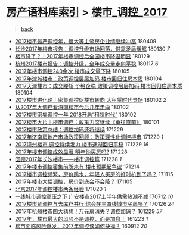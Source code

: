 [房产语料库索引](../../README.md)  > [楼市_调控_2017](楼市_调控_2017.md)
====
> [back](../README.md)

- [2017楼市最严调控年，恒大等主流房企业绩继续冲高](http://jkwz.applinzi.com/ittc/7090031468195873802.html#2017%E6%A5%BC%E5%B8%82%E6%9C%80%E4%B8%A5%E8%B0%83%E6%8E%A7%E5%B9%B4%EF%BC%8C%E6%81%92%E5%A4%A7%E7%AD%89%E4%B8%BB%E6%B5%81%E6%88%BF%E4%BC%81%E4%B8%9A%E7%BB%A9%E7%BB%A7%E7%BB%AD%E5%86%B2%E9%AB%98) 180409  
- [长沙2017年楼市报告：调控升级市场回落，供需矛盾缓解](http://jkwz.applinzi.com/ittc/7064303616389547015.html#%E9%95%BF%E6%B2%992017%E5%B9%B4%E6%A5%BC%E5%B8%82%E6%8A%A5%E5%91%8A%EF%BC%9A%E8%B0%83%E6%8E%A7%E5%8D%87%E7%BA%A7%E5%B8%82%E5%9C%BA%E5%9B%9E%E8%90%BD%EF%BC%8C%E4%BE%9B%E9%9C%80%E7%9F%9B%E7%9B%BE%E7%BC%93%E8%A7%A3) 180130 *7* 
- [楼市降了？！2017年楼市调控后全国楼市降温明显](http://jkwz.applinzi.com/ittc/7064027605802419207.html#%E6%A5%BC%E5%B8%82%E9%99%8D%E4%BA%86%EF%BC%9F%EF%BC%812017%E5%B9%B4%E6%A5%BC%E5%B8%82%E8%B0%83%E6%8E%A7%E5%90%8E%E5%85%A8%E5%9B%BD%E6%A5%BC%E5%B8%82%E9%99%8D%E6%B8%A9%E6%98%8E%E6%98%BE) 180129  
- [杭州2017楼市报告：调控升级，全年成交量走向平稳](http://jkwz.applinzi.com/ittc/7059507381136786448.html#%E6%9D%AD%E5%B7%9E2017%E6%A5%BC%E5%B8%82%E6%8A%A5%E5%91%8A%EF%BC%9A%E8%B0%83%E6%8E%A7%E5%8D%87%E7%BA%A7%EF%BC%8C%E5%85%A8%E5%B9%B4%E6%88%90%E4%BA%A4%E9%87%8F%E8%B5%B0%E5%90%91%E5%B9%B3%E7%A8%B3) 180117 *6* 
- [2017年楼市调控240余次 楼市成交量下降](http://jkwz.applinzi.com/ittc/7054971814319490065.html#2017%E5%B9%B4%E6%A5%BC%E5%B8%82%E8%B0%83%E6%8E%A7240%E4%BD%99%E6%AC%A1+%E6%A5%BC%E5%B8%82%E6%88%90%E4%BA%A4%E9%87%8F%E4%B8%8B%E9%99%8D) 180105  
- [2017年津城楼市：政策调控层层加码 楼市回归住房本质](http://jkwz.applinzi.com/ittc/7054691782518899718.html#2017%E5%B9%B4%E6%B4%A5%E5%9F%8E%E6%A5%BC%E5%B8%82%EF%BC%9A%E6%94%BF%E7%AD%96%E8%B0%83%E6%8E%A7%E5%B1%82%E5%B1%82%E5%8A%A0%E7%A0%81+%E6%A5%BC%E5%B8%82%E5%9B%9E%E5%BD%92%E4%BD%8F%E6%88%BF%E6%9C%AC%E8%B4%A8) 180104  
- [2017天津楼市：成交腰斩 价格企稳 政策调控层层加码 楼市回归住房本质](http://jkwz.applinzi.com/ittc/7054623854666712070.html#2017%E5%A4%A9%E6%B4%A5%E6%A5%BC%E5%B8%82%EF%BC%9A%E6%88%90%E4%BA%A4%E8%85%B0%E6%96%A9+%E4%BB%B7%E6%A0%BC%E4%BC%81%E7%A8%B3+%E6%94%BF%E7%AD%96%E8%B0%83%E6%8E%A7%E5%B1%82%E5%B1%82%E5%8A%A0%E7%A0%81+%E6%A5%BC%E5%B8%82%E5%9B%9E%E5%BD%92%E4%BD%8F%E6%88%BF%E6%9C%AC%E8%B4%A8) 180104  
- [2017楼市进化论｜密集调控促楼市转向 大租赁时代登场](http://jkwz.applinzi.com/ittc/7054051693786825735.html#2017%E6%A5%BC%E5%B8%82%E8%BF%9B%E5%8C%96%E8%AE%BA%EF%BD%9C%E5%AF%86%E9%9B%86%E8%B0%83%E6%8E%A7%E4%BF%83%E6%A5%BC%E5%B8%82%E8%BD%AC%E5%90%91+%E5%A4%A7%E7%A7%9F%E8%B5%81%E6%97%B6%E4%BB%A3%E7%99%BB%E5%9C%BA) 180102 *2* 
- [从2017年大调控看海南楼市今后几年走向](http://jkwz.applinzi.com/ittc/7053997019255800838.html#%E4%BB%8E2017%E5%B9%B4%E5%A4%A7%E8%B0%83%E6%8E%A7%E7%9C%8B%E6%B5%B7%E5%8D%97%E6%A5%BC%E5%B8%82%E4%BB%8A%E5%90%8E%E5%87%A0%E5%B9%B4%E8%B5%B0%E5%90%91) 180102  
- [2017楼市密集调控一年 2018开启“租赁时代”](http://jkwz.applinzi.com/ittc/7053906622668080139.html#2017%E6%A5%BC%E5%B8%82%E5%AF%86%E9%9B%86%E8%B0%83%E6%8E%A7%E4%B8%80%E5%B9%B4+2018%E5%BC%80%E5%90%AF%E2%80%9C%E7%A7%9F%E8%B5%81%E6%97%B6%E4%BB%A3%E2%80%9D) 180102  
- [2017楼市大片｜楼市调控：政策力度继续《勇往直前》](http://jkwz.applinzi.com/ittc/7053464194039415824.html#2017%E6%A5%BC%E5%B8%82%E5%A4%A7%E7%89%87%EF%BD%9C%E6%A5%BC%E5%B8%82%E8%B0%83%E6%8E%A7%EF%BC%9A%E6%94%BF%E7%AD%96%E5%8A%9B%E5%BA%A6%E7%BB%A7%E7%BB%AD%E3%80%8A%E5%8B%87%E5%BE%80%E7%9B%B4%E5%89%8D%E3%80%8B) 180101  
- [2017楼市政策总结：调控加码还将继续](http://jkwz.applinzi.com/ittc/7052497776754033681.html#2017%E6%A5%BC%E5%B8%82%E6%94%BF%E7%AD%96%E6%80%BB%E7%BB%93%EF%BC%9A%E8%B0%83%E6%8E%A7%E5%8A%A0%E7%A0%81%E8%BF%98%E5%B0%86%E7%BB%A7%E7%BB%AD) 171229  
- [2017年济南房地产市场政策回顾：政策理性化调控楼市](http://jkwz.applinzi.com/ittc/7052430226976408593.html#2017%E5%B9%B4%E6%B5%8E%E5%8D%97%E6%88%BF%E5%9C%B0%E4%BA%A7%E5%B8%82%E5%9C%BA%E6%94%BF%E7%AD%96%E5%9B%9E%E9%A1%BE%EF%BC%9A%E6%94%BF%E7%AD%96%E7%90%86%E6%80%A7%E5%8C%96%E8%B0%83%E6%8E%A7%E6%A5%BC%E5%B8%82) 171229 *1* 
- [2017漳州楼市 调控持续发力 楼市逐渐回归平稳](http://jkwz.applinzi.com/ittc/7052282351483094033.html#2017%E6%BC%B3%E5%B7%9E%E6%A5%BC%E5%B8%82+%E8%B0%83%E6%8E%A7%E6%8C%81%E7%BB%AD%E5%8F%91%E5%8A%9B+%E6%A5%BC%E5%B8%82%E9%80%90%E6%B8%90%E5%9B%9E%E5%BD%92%E5%B9%B3%E7%A8%B3) 171229 *16* 
- [2017年楼市调控成效显著 明年你买房吗?](http://jkwz.applinzi.com/ittc/7052096626967970833.html#2017%E5%B9%B4%E6%A5%BC%E5%B8%82%E8%B0%83%E6%8E%A7%E6%88%90%E6%95%88%E6%98%BE%E8%91%97+%E6%98%8E%E5%B9%B4%E4%BD%A0%E4%B9%B0%E6%88%BF%E5%90%97%3F) 171228  
- [回顾2017年长沙楼市——楼市调控篇](http://jkwz.applinzi.com/ittc/7052095897456870417.html#%E5%9B%9E%E9%A1%BE2017%E5%B9%B4%E9%95%BF%E6%B2%99%E6%A5%BC%E5%B8%82%E2%80%94%E2%80%94%E6%A5%BC%E5%B8%82%E8%B0%83%E6%8E%A7%E7%AF%87) 171228 *1* 
- [2017年楼市调控密集前所未有 楼市预期起争议](http://jkwz.applinzi.com/ittc/7046917201834017808.html#2017%E5%B9%B4%E6%A5%BC%E5%B8%82%E8%B0%83%E6%8E%A7%E5%AF%86%E9%9B%86%E5%89%8D%E6%89%80%E6%9C%AA%E6%9C%89+%E6%A5%BC%E5%B8%82%E9%A2%84%E6%9C%9F%E8%B5%B7%E4%BA%89%E8%AE%AE) 171214  
- [2017楼市调控频繁，房价跳水，年轻人买房的好时机到了吗？](http://jkwz.applinzi.com/ittc/7036118870933390352.html#2017%E6%A5%BC%E5%B8%82%E8%B0%83%E6%8E%A7%E9%A2%91%E7%B9%81%EF%BC%8C%E6%88%BF%E4%BB%B7%E8%B7%B3%E6%B0%B4%EF%BC%8C%E5%B9%B4%E8%BD%BB%E4%BA%BA%E4%B9%B0%E6%88%BF%E7%9A%84%E5%A5%BD%E6%97%B6%E6%9C%BA%E5%88%B0%E4%BA%86%E5%90%97%EF%BC%9F) 171115  
- [2017年楼市大幅调控，房价到底会不会降？](http://jkwz.applinzi.com/ittc/7032457540762338320.html#2017%E5%B9%B4%E6%A5%BC%E5%B8%82%E5%A4%A7%E5%B9%85%E8%B0%83%E6%8E%A7%EF%BC%8C%E6%88%BF%E4%BB%B7%E5%88%B0%E5%BA%95%E4%BC%9A%E4%B8%8D%E4%BC%9A%E9%99%8D%EF%BC%9F) 171105  
- [北京2017年调控楼市两条经验](http://jkwz.applinzi.com/ittc/7026530032091137041.html#%E5%8C%97%E4%BA%AC2017%E5%B9%B4%E8%B0%83%E6%8E%A7%E6%A5%BC%E5%B8%82%E4%B8%A4%E6%9D%A1%E7%BB%8F%E9%AA%8C) 171020 *1* 
- [一线城市调控高压之下 广安楼市2017上半年供需热潮不减](http://jkwz.applinzi.com/ittc/6989453983000036368.html#%E4%B8%80%E7%BA%BF%E5%9F%8E%E5%B8%82%E8%B0%83%E6%8E%A7%E9%AB%98%E5%8E%8B%E4%B9%8B%E4%B8%8B+%E5%B9%BF%E5%AE%89%E6%A5%BC%E5%B8%822017%E4%B8%8A%E5%8D%8A%E5%B9%B4%E4%BE%9B%E9%9C%80%E7%83%AD%E6%BD%AE%E4%B8%8D%E5%87%8F) 170712 *10* 
- [2017楼市紧调控与去库存并行 你会在三四线城市买房吗？](http://jkwz.applinzi.com/ittc/6927459373973767172.html#2017%E6%A5%BC%E5%B8%82%E7%B4%A7%E8%B0%83%E6%8E%A7%E4%B8%8E%E5%8E%BB%E5%BA%93%E5%AD%98%E5%B9%B6%E8%A1%8C+%E4%BD%A0%E4%BC%9A%E5%9C%A8%E4%B8%89%E5%9B%9B%E7%BA%BF%E5%9F%8E%E5%B8%82%E4%B9%B0%E6%88%BF%E5%90%97%EF%BC%9F) 170126 *24* 
- [2017年杭州楼市四大猜想！万元房消失？调控加码？](http://jkwz.applinzi.com/ittc/6916966858304783364.html#2017%E5%B9%B4%E6%9D%AD%E5%B7%9E%E6%A5%BC%E5%B8%82%E5%9B%9B%E5%A4%A7%E7%8C%9C%E6%83%B3%EF%BC%81%E4%B8%87%E5%85%83%E6%88%BF%E6%B6%88%E5%A4%B1%EF%BC%9F%E8%B0%83%E6%8E%A7%E5%8A%A0%E7%A0%81%EF%BC%9F) 161229 *57* 
- [2017年，楼市最大的风险不是调控，而是加息！](http://jkwz.applinzi.com/ittc/6914856976835412997.html#2017%E5%B9%B4%EF%BC%8C%E6%A5%BC%E5%B8%82%E6%9C%80%E5%A4%A7%E7%9A%84%E9%A3%8E%E9%99%A9%E4%B8%8D%E6%98%AF%E8%B0%83%E6%8E%A7%EF%BC%8C%E8%80%8C%E6%98%AF%E5%8A%A0%E6%81%AF%EF%BC%81) 161223 *1* 
- [楼市面临风险爆发，2017年调控该如何抉择？](http://jkwz.applinzi.com/ittc/6876921264496706564.html#%E6%A5%BC%E5%B8%82%E9%9D%A2%E4%B8%B4%E9%A3%8E%E9%99%A9%E7%88%86%E5%8F%91%EF%BC%8C2017%E5%B9%B4%E8%B0%83%E6%8E%A7%E8%AF%A5%E5%A6%82%E4%BD%95%E6%8A%89%E6%8B%A9%EF%BC%9F) 160912 *20* 
